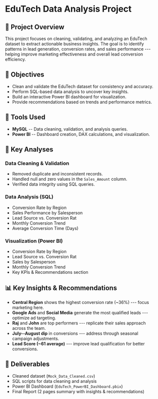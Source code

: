 # EduTech Data Analysis Project

## 📘 Project Overview

This project focuses on cleaning, validating, and analyzing an EduTech
dataset to extract actionable business insights. The goal is to identify
patterns in lead generation, conversion rates, and sales performance ---
helping improve marketing effectiveness and overall lead conversion
efficiency.

## 🎯 Objectives

-   Clean and validate the EduTech dataset for consistency and
    accuracy.
-   Perform SQL-based data analysis to uncover key insights.
-   Build an interactive Power BI dashboard for visualization.
-   Provide recommendations based on trends and performance metrics.

## 🧰 Tools Used

-   **MySQL** -- Data cleaning, validation, and analysis queries.
-   **Power BI** -- Dashboard creation, DAX calculations, and
    visualization.

## 🧮 Key Analyses

### Data Cleaning & Validation

-   Removed duplicate and inconsistent records.
-   Handled null and zero values in the `Sales_Amount` column.
-   Verified data integrity using SQL queries.

### Data Analysis (SQL)

-   Conversion Rate by Region
-   Sales Performance by Salesperson
-   Lead Source vs. Conversion Rat
-   Monthly Conversion Trend
-   Average Conversion Time (Days)

### Visualization (Power BI)

-   Conversion Rate by Region
-   Lead Source vs. Conversion Rat
-   Sales by Salesperson
-   Monthly Conversion Trend
-   Key KPIs & Recommendations section

## 📊 Key Insights & Recommendations

-   **Central Region** shows the highest conversion rate (\~36%) ---
    focus marketing here.
-   **Google Ads** and **Social Media** generate the most qualified
    leads --- optimize ad targeting.
-   **Raj** and **John** are top performers --- replicate their sales
    approach across the team.
-   **July--August dip** in conversions --- address through seasonal
    campaign adjustments.
-   **Lead Score (\~61 average)** --- improve lead qualification for
    better conversions.

## 📝 Deliverables

-   Cleaned dataset (`Mock_Data_Cleaned.csv`)
-   SQL scripts for data cleaning and analysis
-   Power BI Dashboard (`EduTech_PowerBI_Dashboard.pbix`)
-   Final Report (2 pages summary with insights & recommendations)
